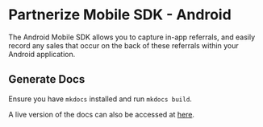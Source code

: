 # Partnerize Mobile SDK - Android

The Android Mobile SDK allows you to capture in-app referrals, and easily record any sales that occur on the back of these referrals within your Android application.


## Generate Docs

Ensure you have `mkdocs` installed and run `mkdocs build`.

A live version of the docs can also be accessed at [here](https://performancehorizongroup.github.io/partnerize-mobile-sdk-android/).
